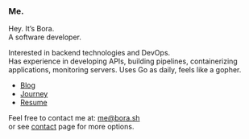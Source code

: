 ### Me.

Hey. It’s Bora.  
A software developer.  

Interested in backend technologies and DevOps.  
Has experience in developing APIs, building pipelines, containerizing  
applications, monitoring servers. Uses Go as daily, feels like a gopher.  

- [Blog](https://bora.sh/blog)
- [Journey](https://bora.sh/journey)
- [Resume](https://bora.sh/resume.pdf)

Feel free to contact me at: [me@bora.sh](mailto:me@bora.sh)  
or see [contact](https://bora.sh/contact) page for more options.
